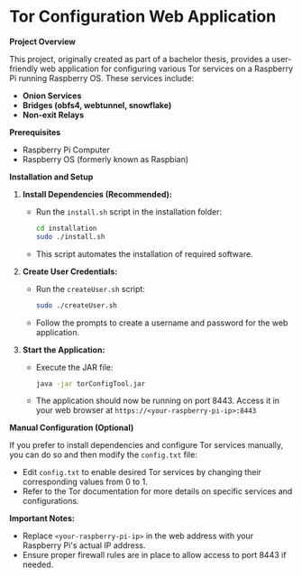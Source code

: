 # Tor Configuration Web Application

**Project Overview**

This project, originally created as part of a bachelor thesis, provides a user-friendly web application for configuring various Tor services on a Raspberry Pi running Raspberry OS. These services include:

* **Onion Services** 
* **Bridges (obfs4, webtunnel, snowflake)**
* **Non-exit Relays**

**Prerequisites**

* Raspberry Pi Computer
* Raspberry OS (formerly known as Raspbian)

**Installation and Setup**

1. **Install Dependencies (Recommended):**
   * Run the `install.sh` script in the installation folder:
     ```bash
     cd installation
     sudo ./install.sh
     ```
   * This script automates the installation of required software.

2. **Create User Credentials:**
   * Run the `createUser.sh` script:
     ```bash
     sudo ./createUser.sh
     ```
   * Follow the prompts to create a username and password for the web application.

3. **Start the Application:**
   * Execute the JAR file:
     ```bash
     java -jar torConfigTool.jar
     ```
   * The application should now be running on port 8443. Access it in your web browser at `https://<your-raspberry-pi-ip>:8443`

**Manual Configuration (Optional)**

If you prefer to install dependencies and configure Tor services manually, you can do so and then modify the `config.txt` file:

* Edit `config.txt` to enable desired Tor services by changing their corresponding values from 0 to 1.  
* Refer to the Tor documentation for more details on specific services and configurations.

**Important Notes:**

* Replace `<your-raspberry-pi-ip>` in the web address with your Raspberry Pi's actual IP address.
* Ensure proper firewall rules are in place to allow access to port 8443 if needed. 
